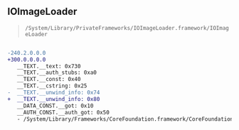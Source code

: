 ## IOImageLoader

> `/System/Library/PrivateFrameworks/IOImageLoader.framework/IOImageLoader`

```diff

-240.2.0.0.0
+300.0.0.0.0
   __TEXT.__text: 0x730
   __TEXT.__auth_stubs: 0xa0
   __TEXT.__const: 0x40
   __TEXT.__cstring: 0x25
-  __TEXT.__unwind_info: 0x74
+  __TEXT.__unwind_info: 0x80
   __DATA_CONST.__got: 0x10
   __AUTH_CONST.__auth_got: 0x50
   - /System/Library/Frameworks/CoreFoundation.framework/CoreFoundation

```
